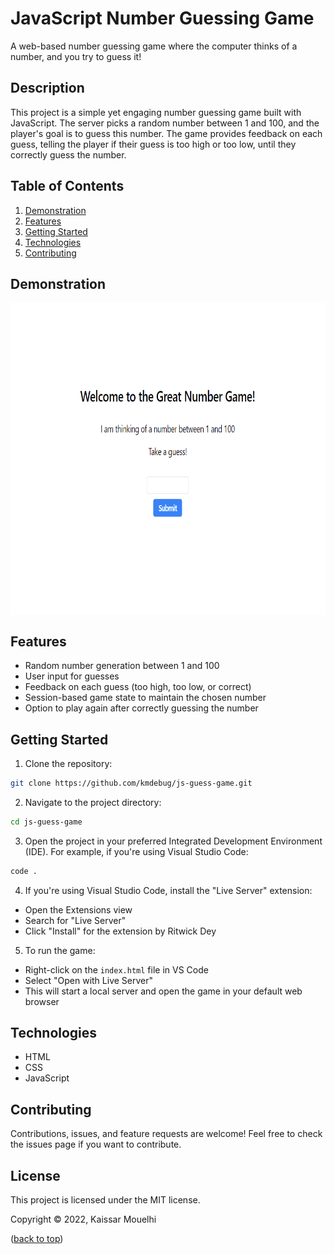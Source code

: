 # JavaScript Number Guessing Game

A web-based number guessing game where the computer thinks of a number, and you try to guess it!

## Description

This project is a simple yet engaging number guessing game built with JavaScript. The server picks a random number between 1 and 100, and the player's goal is to guess this number. The game provides feedback on each guess, telling the player if their guess is too high or too low, until they correctly guess the number.

## Table of Contents

1. [Demonstration](#demonstration)
2. [Features](#features)
3. [Getting Started](#getting-started)
4. [Technologies](#technologies)
5. [Contributing](#contributing)

## Demonstration

<p><img align="center" src="https://github.com/kmdebug/js-guess-game/blob/master/demo.gif"  height="500" /></p>

## Features

- Random number generation between 1 and 100
- User input for guesses
- Feedback on each guess (too high, too low, or correct)
- Session-based game state to maintain the chosen number
- Option to play again after correctly guessing the number

## Getting Started

1. Clone the repository:

```bash
git clone https://github.com/kmdebug/js-guess-game.git
```

2. Navigate to the project directory:

```bash
cd js-guess-game
```

3. Open the project in your preferred Integrated Development Environment (IDE). For example, if you're using Visual Studio Code:

```bash
code .
```

4. If you're using Visual Studio Code, install the "Live Server" extension:

* Open the Extensions view
* Search for "Live Server"
* Click "Install" for the extension by Ritwick Dey

5. To run the game:

* Right-click on the `index.html` file in VS Code
* Select "Open with Live Server"
* This will start a local server and open the game in your default web browser

## Technologies

* HTML
* CSS
* JavaScript

## Contributing

Contributions, issues, and feature requests are welcome! Feel free to check the issues page if you want to contribute.

## License

This project is licensed under the MIT license.

Copyright © 2022, Kaissar Mouelhi

([back to top](#description))